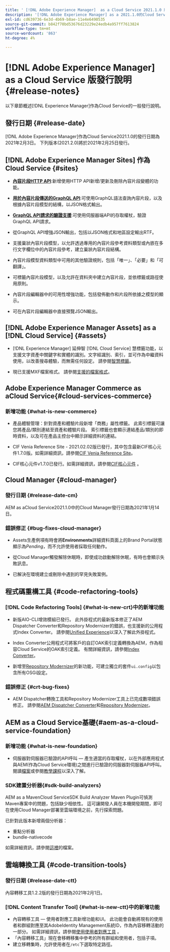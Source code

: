 ```yaml
---
title: ' [!DNL Adobe Experience Manager]  as a Cloud Service 2021.1.0 版發行說明。'
description: '[!DNL Adobe Experience Manager] as a 2021.1.0的Cloud Service發行說明。'
exl-id: cd639736-6e3d-4b69-b8ae-11e4e6490535
source-git-commit: b842f70bd53676d23229e24edb4a957ff7613824
workflow-type: tm+mt
source-wordcount: '863'
ht-degree: 4%

---
```



# [!DNL Adobe Experience Manager] as a Cloud Service 版發行說明 {#release-notes}

以下章節概述[!DNL Experience Manager]作為Cloud Service的一般發行說明。

## 發行日期 {#release-date}

[!DNL Adobe Experience Manager]作為Cloud Service2021.1.0的發行日期為2021年2月3日。
下列版本(2021.2.0)將於2021年2月25日發行。

## [!DNL Adobe Experience Manager Sites] 作為Cloud Service {#sites}

* **[內容片段HTTP API](/help/assets/content-fragments/assets-api-content-fragments.md)**:新增使用HTTP API新增/更新及刪除內容片段變體的功能。

* **[用於內容片段傳送的GraphQL API](/help/assets/content-fragments/graphql-api-content-fragments.md)**:可使用GraphQL語法查詢內容片段，以及根據內容片段模型的結構，以JSON格式輸出。

* **[GraphQL API請求的驗證支援](/help/assets/content-fragments/graphql-authentication-content-fragments.md)**:可使用伺服器端API的存取權杖，驗證GraphQL API請求。

* 從GraphQL API增強JSON輸出，包括以JSON格式和地區設定輸出RTF。

* 支援巢狀內容片段模型，以允許透過專用的內容片段參考資料類型或內嵌在多行文字欄位中的內容片段參考，建立巢狀內容片段結構。

* 內容片段模型資料類型中可用的其他驗證規則，包括「唯一」、「必要」和「可翻譯」。

* 可標籤內容片段模型，以及允許在資料夾中建立內容片段，並依標籤或路徑使用原則。

* 內容片段編輯器中的可用性增強功能，包括發佈動作和片段所依據之模型的顯示。

* 可在內容片段編輯器中直接預覽JSON輸出。


## [!DNL Adobe Experience Manager Assets] as a [!DNL Cloud Service] {#assets}

* [!DNL Experience Manager] 延伸智 [!DNL Cloud Service] 慧標籤功能，以支援文字資產中關鍵字和實體的識別。文字經識別、索引，並可作為中繼資料使用，以改善搜尋體驗，而無需任何設定。 請參閱[智慧標籤](/help/assets/smart-tags.md)。

* 現已支援MXF檔案格式。 請參閱[支援的檔案格式](/help/assets/file-format-support.md#video-formats)。

## Adobe Experience Manager Commerce as aCloud Service{#cloud-services-commerce}

### 新增功能 {#what-is-new-commerce}

* 產品體驗管理：針對資產和體驗片段新增「商務」屬性標籤。 此索引標籤可讓您將產品/類別連結至資產和體驗片段。 索引標籤也會顯示連結產品/類別的即時資料，以及可在產品主控台中顯示詳細資料的連結。

* CIF Venia Reference Site - 2021.02.02版已發行，其中包含最新CIF核心元件1.7.0版。如需詳細資訊，請參閱[CIF Venia Reference Site](https://github.com/adobe/aem-cif-guides-venia/releases/tag/venia-2021.02.02)。

* CIF核心元件v1.7.0已發行。如需詳細資訊，請參閱[CIF核心元件](https://github.com/adobe/aem-core-cif-components/releases/tag/core-cif-components-reactor-1.7.0) 。

## Cloud Manager {#cloud-manager}

### 發行日期 {#release-date-cm}

AEM as aCloud Service2021.1.0中的Cloud Manager發行日期為2021年1月14日。

### 錯誤修正 {#bug-fixes-cloud-manager}

* Assets生產例項有時會將&#x200B;**Environments**&#x200B;詳細資料頁面上的Brand Portal狀態顯示為&#x200B;*Pending*，而不允許使用者採取任何動作。

* 從Cloud Manager觸發解除休眠時，即使成功啟動解除休眠，有時也會顯示失敗訊息。

* 已解決在環境建立或刪除中遇到的罕見失敗案例。

## 程式碼重構工具 {#code-refactoring-tools}

### [!DNL Code Refactoring Tools] {#what-is-new-crt}中的新增功能

* 新版AIO-CLI增效模組已發行。 此外掛程式的最新版本修正了AEM Dispatcher Converter和Repository Modernizer的錯誤，也支援新的公用程式Index Converter。 請參閱[Unified Experience](https://experienceleague.adobe.com/docs/experience-manager-cloud-service/moving/refactoring-tools/unified-experience.html?lang=en#benefits)以深入了解此外掛程式。

* Index Converter公用程式可將客戶的自訂OAK索引定義轉換為AEM，作為相容Cloud Service的OAK索引定義。 有關詳細資訊，請參閱[Index Converter](https://github.com/adobe/aem-cloud-service-source-migration/tree/master/packages/index-converter)。

* 新增至[Repository Modernizer](https://github.com/adobe/aem-cloud-service-source-migration/tree/master/packages/repository-modernizer)的新功能，可建立獨立的套件`ui.config`以包含所有OSGi設定。

### 錯誤修正 {#crt-bug-fixes}

* AEM Dispatcher轉換工具和Repository Modernizer工具上已完成數項錯誤修正。 請參閱[AEM Dispatcher Converter](https://github.com/adobe/aem-cloud-service-source-migration/tree/master/packages/dispatcher-converter)和[Repository Modernizer](https://github.com/adobe/aem-cloud-service-source-migration/tree/master/packages/repository-modernizer)。

## AEM as a Cloud Service基礎{#aem-as-a-cloud-service-foundation}

### 新增功能 {#what-is-new-foundation}

* 伺服器對伺服器已驗證的API呼叫 — 產生適當的存取權杖，以在外部應用程式與AEM(作為Cloud Service環境)之間進行已驗證的伺服器對伺服器API呼叫。 閱讀[檔案](/help/implementing/developing/introduction/generating-access-tokens-for-server-side-apis.md)或參閱[教學課程](https://experienceleague.adobe.com/docs/experience-manager-learn/getting-started-with-aem-headless/authentication/overview.html?lang=en#authentication)以深入了解。

### SDK建置分析器{#sdk-build-analyzers}

AEM as a MavenCloud ServiceSDK Build Analyzer Maven Plugin可偵測Maven專案中的問題，包括缺少相依性。 這可讓開發人員在本機開發期間，即可在使用Cloud Manager部署至雲端環境之前，先行探索問題。

已針對此版本新增兩個分析器：

* 重點分析器
* bundle-nativecode

如需詳細資訊，請參閱[這裡](https://experienceleague.adobe.com/docs/experience-manager-core-components/using/developing/archetype/build-analyzer-maven-plugin.html?lang=en#developing)的檔案。

## 雲端轉換工具 {#code-transition-tools}

### 發行日期 {#release-date-ctt}

內容轉移工具1.2.2版的發行日期為2021年2月1日。

### [!DNL Content Transfer Tool] {#what-is-new-ctt}中的新增功能

* 內容轉移工具 — 使用者對應工具新增功能和UI。 此功能會自動將現有的使用者和群組對應至其AdobeIdentity Management系統ID，作為內容移轉活動的一部分。 如需詳細資訊，請參閱[使用使用者對應工具](https://experienceleague.adobe.com/docs/experience-manager-cloud-service/moving/cloud-migration/content-transfer-tool/using-user-mapping-tool.html) 。
* 「內容轉移工具」現在會移轉移集中參考的所有群組和使用者，包括子項。
* 建立移轉集時，允許使用者在`/etc`下選取特定路徑。
